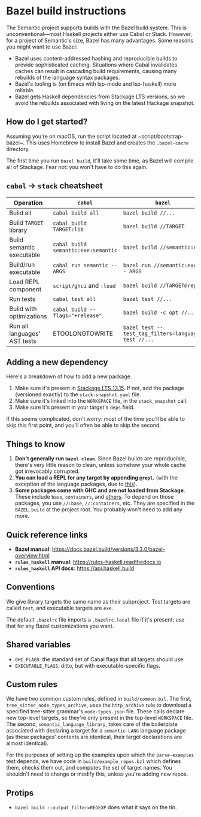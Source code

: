 # Bazel build instructions

The Semantic project supports builds with the Bazel build system. This is unconventional—most Haskell projects either use Cabal or Stack. However, for a project of Semantic's size, Bazel has many advantages. Some reasons you might want to use Bazel:

* Bazel uses content-addressed hashing and reproducible builds to provide sophisticated caching. Situations where Cabal invalidates caches can result in cascading build requirements, causing many rebuilds of the language syntax packages.
* Bazel's tooling is (on Emacs with lsp-mode and lsp-haskell) more reliable.
* Bazel gets Haskell dependencies from Stackage LTS versions, so we avoid the rebuilds associated with living on the latest Hackage snapshot.

## How do I get started?

Assuming you're on macOS, run the script located at ~script/bootstrap-bazel~. This uses Homebrew to install Bazel and creates the `.bazel-cache` directory.

The first time you run `bazel build`, it'll take some time, as Bazel will compile all of Stackage. Fear not: you won't have to do this again.

## `cabal` → `stack` cheatsheet

| Operation                    | `cabal`                             | `bazel`                                             |
|------------------------------|-------------------------------------|-----------------------------------------------------|
| Build all                    | `cabal build all`                   | `bazel build //...`                                 |
| Build `TARGET` library       | `cabal build TARGET:lib`            | `bazel build //TARGET`                              |
| Build semantic executable    | `cabal build semantic:exe:semantic` | `bazel build //semantic:exe`                        |
| Build/run executable         | `cabal run semantic -- ARGS`        | `bazel run //semantic:exe -- ARGS`                  |
| Load REPL component          | `script/ghci` and `:load`           | `bazel build //TARGET@repl`                         |
| Run tests                    | `cabal test all`                    | `bazel test //...`                                  |
| Build with optimizations     | `cabal build --flags="+release"`    | `bazel build -c opt //...`                          |
| Run all languages' AST tests | ETOOLONGTOWRITE                     | `bazel test --test_tag_filters=language-test //...` |

## Adding a new dependency

Here's a breakdown of how to add a new package.

1. Make sure it's present in [Stackage LTS 13.15](https://www.stackage.org/lts-13.15). If not, add the package (versioned exactly) to the `stack-snapshot.yaml` file.
2. Make sure it's linked into the `WORKSPACE` file, in the `stack_snapshot` call.
3. Make sure it's present in your target's `deps` field.

If this seems complicated, don't worry: most of the time you'll be able to skip this first point, and you'll often be able to skip the second.

## Things to know

1. **Don't generally run `bazel clean`**. Since Bazel builds are reproducible, there's very little reason to clean, unless somehow your whole cache got irrevocably corrupted.
2. **You can load a REPL for any target by appending `@repl`.** (with the exception of the language packages, due to [this](https://github.com/tweag/rules_haskell/issues/1377)).
3. **Some packages come with GHC and are not loaded from Stackage**. These include `base`, `containers`, and [others](https://downloads.haskell.org/~ghc/latest/docs/html/users_guide/8.10.1-notes.html?highlight=bytestring#included-libraries). To depend on those packages, you use `//:base`, `//:containers`, etc. They are specified in the `BAZEL.build` at the project root. You probably won't need to add any more.

## Quick reference links

* **Bazel manual**: https://docs.bazel.build/versions/3.3.0/bazel-overview.html
* **`rules_haskell` manual**: https://rules-haskell.readthedocs.io
* **`rules_haskell` API docs**: https://api.haskell.build

## Conventions

We give library targets the same name as their subproject. Test targets are called `test`, and executable targets are `exe`.

The default `.bazelrc` file imports a `.bazelrc.local` file if it's present; use that for any Bazel customizations you want.

## Shared variables

* `GHC_FLAGS`: the standard set of Cabal flags that all targets should use.
* `EXECUTABLE_FLAGS`: ditto, but with executable-specific flags.

## Custom rules

We have two common custom rules, defined in `build/common.bzl`. The first, `tree_sitter_node_types_archive`, uses the `http_archive` rule to download a specified tree-sitter grammar's `node-types.json` file. These calls declare new top-level targets, so they're only present in the top-level `WORKSPACE` file. The second, `semantic_language_library`, takes care of the boilerplate associated with declaring a target for a `semantic-LANG` language package (as these packages' contents are identical, their target declarations are almost identical).

For the purposes of setting up the examples upon which the `parse-examples` test depends, we have code in `build/example_repos.bzl` which defines them, checks them out, and computes the set of target names. You shouldn't need to change or modify this, unless you're adding new repos.

## Protips

* `bazel build --output_filter=REGEXP` does what it says on the tin.
